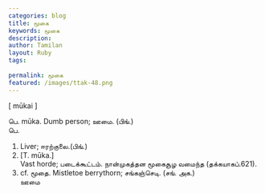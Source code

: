 ```yaml
---
categories: blog
title: மூகை
keywords: மூகை
description: 
author: Tamilan
layout: Ruby
tags: 
 
permalink: மூகை
featured: /images/ttak-48.png
---
```

  
[ mūkai ]  
  
பெ. mūka. Dumb person; ஊமை. (பிங்.)  
பெ.   
1. Liver; ஈரற்குலை.(பிங்.)   
2. [T. mūka.]  
Vast horde; படைக்கூட்டம். நான்முகத்தன மூகைசூழ வமைந்த (தக்கயாகப்.621).   
3. cf. மூதை. Mistletoe berrythorn; சங்கஞ்செடி. (சங். அக.)  
ஊமை